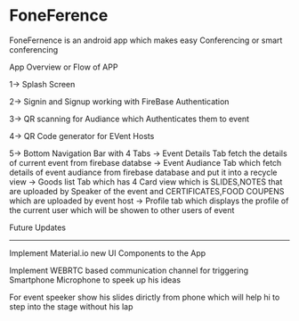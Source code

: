 # FoneFerence
FoneFernence is an android app which makes easy Conferencing or smart conferencing

App Overview or Flow of APP

1-> Splash Screen

2-> Signin and Signup working with FireBase Authentication

3-> QR scanning for Audiance which Authenticates them to event

4-> QR Code generator for EVent Hosts

5-> Bottom Navigation Bar with 4 Tabs
    -> Event Details Tab fetch the details of current event from firebase databse
    -> Event Audiance Tab which fetch details of event audiance from firebase database and put it into a recycle view
    -> Goods list Tab which has 4 Card view which is SLIDES,NOTES that are uploaded by Speaker of the event and CERTIFICATES,FOOD COUPENS which are uploaded by event host
    -> Profile tab which displays the profile of the current user which will be showen to other users of event
    
    
Future Updates
__________________


Implement Material.io new UI Components to the App

Implement WEBRTC based communication channel for triggering Smartphone Microphone to speek up his ideas
    
For event speeker show his slides dirictly from phone which will help hi to step into the stage without his lap
    
   
